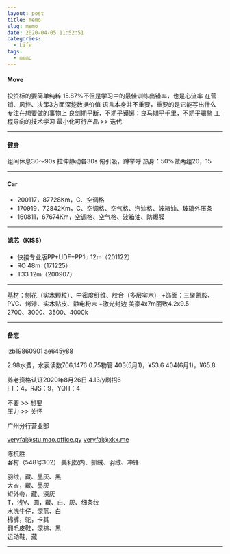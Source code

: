 ```yaml
---
layout: post
title: memo
slug: memo
date: 2020-04-05 11:52:51
categories: 
  - Life
tags: 
  - memo
---
```



#### Move

投资标的要简单纯粹
15.87%不但是学习中的最佳训练出错率，也是心流率 
在营销、风控、决策3方面深挖数据价值 
语言本身并不重要，重要的是它能写出什么
专注在想要做的事物上
良剑期乎断，不期乎镆铘；良马期乎千里，不期乎骥骜
工程导向的技术学习 
最小化可行产品 >> 迭代 

----- 
#### 健身
组间休息30～90s
拉伸静动各30s
俯引吸，蹲举呼
热身：50%做两组20，15 

----- 
#### Car  

* 200117，87728Km，C、空调格
* 170919，72842Km，C、空调格、空气格、汽油格、波箱油、玻璃外压条
* 160811，67674Km，空调格、空气格、波箱油、防爆膜
-----
#### 滤芯（KISS）
- 快接专业版PP+UDF+PP1u 12m（201122）
- RO 48m（171225）
- T33 12m（200907）

----- 
基材：刨花（实木颗粒）、中密度纤维、胶合（多层实木）
+饰面：三聚氰胺、PVC、烤漆、实木贴皮、静电粉末
+激光封边
美豪4x7m丽致4.2x9.5  
2700、3000、3500、4000k  

-----
#### 备忘

lzb19860901
ae645y88

2.98水费，水表读数706,1476
0.75物管
403(5月1)，¥53.6
404(6月1)，¥65.8

养老资格认证2020年8月26日
4.13/y刷招6  
FT：4，RJS：9，YQH：4 
  
不要 >> 想要  
压力 >> 关怀  
  
广州分行营业部

veryfai@stu.mao.office.gy
veryfai@xkx.me

陈抗胜  
客村（548号302）
美利奴内、抓绒、羽绒、冲锋

羽绒，藏、墨灰、黑  
大衣，藏、墨灰  
短外套，藏、深灰  
T，浅V、圆，藏、白、灰、细条纹  
水洗牛仔，深蓝、白  
棉裤，驼，卡其  
翻毛皮鞋，深棕、黑  
运动鞋，藏

-----

